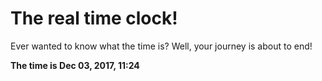 # The real time clock!

Ever wanted to know what the time is? Well, your journey is about to end!

**The time is Dec 03, 2017, 11:24**